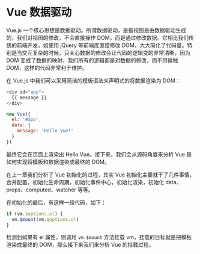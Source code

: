 # Vue 数据驱动

Vue.js 一个核心思想是数据驱动。所谓数据驱动，是指视图是由数据驱动生成的，我们对视图的修改，不会直接操作 DOM，而是通过修改数据。它相比我们传统的前端开发，如使用 jQuery 等前端库直接修改 DOM，大大简化了代码量。特别是当交互复杂的时候，只关心数据的修改会让代码的逻辑变的非常清晰，因为 DOM 变成了数据的映射，我们所有的逻辑都是对数据的修改，而不用碰触 DOM，这样的代码非常利于维护。

在 Vue.js 中我们可以采用简洁的模板语法来声明式的将数据渲染为 DOM：

```js
<div id="app">
  {{ message }}
</div>

new Vue({
  el: '#app',
  data: {
    message: 'Hello Vue!'
  }
})
```

最终它会在页面上渲染出 Hello Vue。接下来，我们会从源码角度来分析 Vue 是如何实现将模板和数据渲染成最终的 DOM。

在上一章我们分析了 Vue 初始化的过程，其实 Vue 初始化主要就干了几件事情，合并配置，初始化生命周期，初始化事件中心，初始化渲染，初始化 data、props、computed、watcher 等等。

在初始化的最后，有这样一段代码，如下：

```js
if (vm.$options.el) {
  vm.$mount(vm.$options.el)
}
```

检测到如果有 el 属性，则调用 `vm.$mount` 方法挂载 vm，挂载的目标就是把模板渲染成最终的 DOM，那么接下来我们来分析 Vue 的挂载过程。
